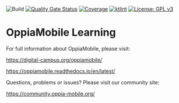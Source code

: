 ![Build](https://github.com/DigitalCampus/oppia-mobile-app/actions/workflows/ci.yml/badge.svg?branch=main)
[![Quality Gate Status](https://sonarcloud.io/api/project_badges/measure?project=DigitalCampus_oppia-mobile-app&metric=alert_status)](https://sonarcloud.io/summary/new_code?id=DigitalCampus_oppia-mobile-app)
[![Coverage](https://sonarcloud.io/api/project_badges/measure?project=DigitalCampus_oppia-mobile-app&metric=coverage)](https://sonarcloud.io/summary/new_code?id=DigitalCampus_oppia-mobile-app)
[![ktlint](https://img.shields.io/badge/ktlint%20code--style-%E2%9D%A4-FF4081)](https://pinterest.github.io/ktlint/)
[![License: GPL v3](https://img.shields.io/badge/License-GPLv3-blue.svg)](https://www.gnu.org/licenses/gpl-3.0)

OppiaMobile Learning
====================

For full information about OppiaMobile, please visit:

https://digital-campus.org/oppiamobile/

https://oppiamobile.readthedocs.io/en/latest/

Questions, problems or issues? Please visit our community site:

https://community.oppia-mobile.org/
